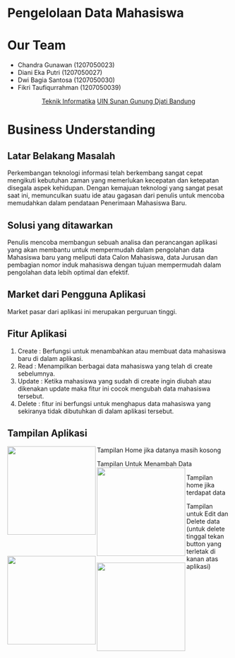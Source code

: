 # Pengelolaan Data Mahasiswa

# Our Team
- Chandra Gunawan (1207050023)
- Diani Eka Putri (1207050027)
- Dwi Bagia Santosa (1207050030)
- Fikri Taufiqurrahman (1207050039)

<p align="center">
  <a href="http://if.uinsgd.ac.id/">Teknik Informatika</a>  <a href="https://uinsgd.ac.id/">UIN Sunan Gunung Djati Bandung</a> 
</p>

# Business Understanding

## Latar Belakang Masalah
Perkembangan teknologi informasi telah berkembang sangat cepat mengikuti kebutuhan zaman yang memerlukan kecepatan dan ketepatan disegala aspek kehidupan. Dengan kemajuan teknologi yang sangat pesat saat ini, memunculkan suatu ide atau gagasan dari penulis untuk mencoba memudahkan dalam pendataan Penerimaan Mahasiswa Baru. 

## Solusi yang ditawarkan
Penulis mencoba membangun sebuah analisa dan perancangan aplikasi yang akan membantu untuk mempermudah dalam pengolahan data Mahasiswa baru yang meliputi data Calon Mahasiswa, data Jurusan dan pembagian nomor induk mahasiswa dengan tujuan mempermudah dalam pengolahan data lebih optimal dan efektif.

## Market dari Pengguna Aplikasi
Market pasar dari aplikasi ini merupakan perguruan tinggi.

## Fitur Aplikasi
1. Create	: Berfungsi untuk menambahkan atau membuat data mahasiswa baru di dalam aplikasi.
2. Read	: Menampilkan berbagai data mahasiswa yang telah di create sebelumnya.
3. Update	: Ketika mahasiswa yang sudah di create ingin diubah atau dikenakan update maka fitur ini cocok mengubah data mahasiswa tersebut.
4. Delete	: fitur ini berfungsi untuk menghapus data mahasiswa yang sekiranya tidak dibutuhkan di dalam aplikasi tersebut.

## Tampilan Aplikasi
<p>
  Tampilan Home jika datanya masih kosong
  <img align="left" width="200" src="https://cdn-images-1.medium.com/max/800/1*ti6Gdu8_WKibtEoc6NC51w.png">
</p>

<p>
  Tampilan Untuk Menambah Data
  <img align="left" width="200" src="https://cdn-images-1.medium.com/max/640/1*a1qLOoG_R4hZALP0bXCx-w.png">
</p>

<p>
  Tampilan home jika terdapat data
  <img align="left" width="200" src="https://cdn-images-1.medium.com/max/640/1*qcezno1nz2Qs59qVc2p8fw.png">
</p>

<p>
  Tampilan untuk Edit dan Delete data (untuk delete tinggal tekan button yang terletak di kanan atas aplikasi)
  <img align="left" width="200" src="https://cdn-images-1.medium.com/max/640/1*RDkA771KGyL-Gf_I51iO6w.png">
</p>

